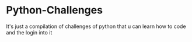 # Python-Challenges
It's just a compilation of challenges of python that u can learn how to code and the login into it
